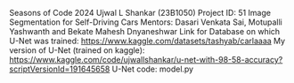 Seasons of Code 2024
Ujwal L Shankar (23B1050)
Project ID: 51
Image Segmentation for Self-Driving Cars
Mentors: Dasari Venkata Sai, Motupalli Yashwanth and Bekate Mahesh Dnyaneshwar
Link for Database on which U-Net was trained: https://www.kaggle.com/datasets/tashyab/carlaaaa
My version of U-Net (trained on kaggle): https://www.kaggle.com/code/ujwallshankar/u-net-with-98-58-accuracy?scriptVersionId=191645658
U-Net code: model.py
